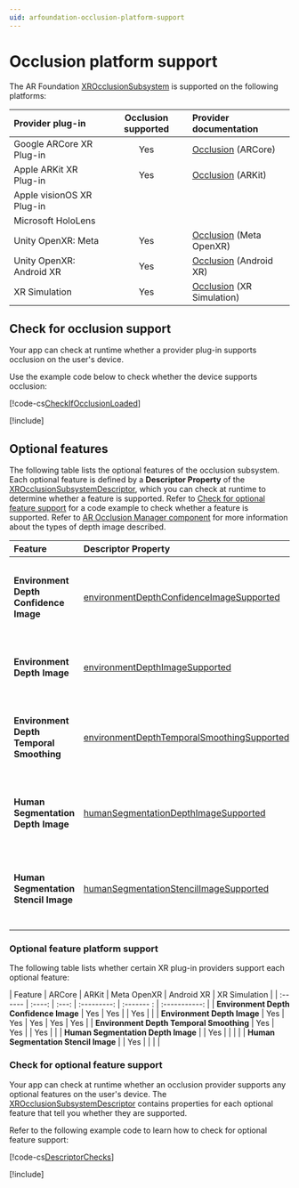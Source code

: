 ```yaml
---
uid: arfoundation-occlusion-platform-support
---
```

# Occlusion platform support

The AR Foundation [XROcclusionSubsystem](xref:UnityEngine.XR.ARSubsystems.XROcclusionSubsystem) is supported on the following platforms:

| Provider plug-in | Occlusion supported | Provider documentation |
| :--------------- | :---------: | :--------------------- |
| Google ARCore XR Plug-in | Yes | [Occlusion](xref:arcore-occlusion) (ARCore) |
| Apple ARKit XR Plug-in | Yes | [Occlusion](xref:arkit-occlusion) (ARKit) |
| Apple visionOS XR Plug-in | | |
| Microsoft HoloLens | | |
| Unity OpenXR: Meta | Yes | [Occlusion](xref:meta-openxr-occlusion) (Meta OpenXR) |
| Unity OpenXR: Android XR | Yes | [Occlusion](xref:androidxr-openxr-occlusion) (Android XR) |
| XR Simulation | Yes | [Occlusion](xref:arfoundation-simulation-occlusion) (XR Simulation) |

## Check for occlusion support

Your app can check at runtime whether a provider plug-in supports occlusion on the user's device.

Use the example code below to check whether the device supports occlusion:

[!code-cs[CheckIfOcclusionLoaded](../../../Tests/Runtime/CodeSamples/LoaderUtilitySamples.cs#CheckIfOcclusionLoaded)]

[!include[](../../snippets/initialization.md)]

## Optional features

The following table lists the optional features of the occlusion subsystem. Each optional feature is defined by a **Descriptor Property** of the [XROcclusionSubsystemDescriptor](xref:UnityEngine.XR.ARSubsystems.XROcclusionSubsystemDescriptor), which you can check at runtime to determine whether a feature is supported. Refer to [Check for optional feature support](#check-feature-support) for a code example to check whether a feature is supported. Refer to [AR Occlusion Manager component](xref:arfoundation-occlusion-manager) for more information about the types of depth image described.

| Feature | Descriptor Property | Description  |
| :------ | :---------- | :------------ |
| **Environment Depth Confidence Image** | [environmentDepthConfidenceImageSupported](xref:UnityEngine.XR.ARSubsystems.XROcclusionSubsystemDescriptor.environmentDepthConfidenceImageSupported) | Whether the subsystem supports environment depth confidence image. |
| **Environment Depth Image** | [environmentDepthImageSupported](xref:UnityEngine.XR.ARSubsystems.XROcclusionSubsystemDescriptor.environmentDepthImageSupported) | Whether the subsystem supports environment depth image. |
| **Environment Depth Temporal Smoothing** | [environmentDepthTemporalSmoothingSupported](xref:UnityEngine.XR.ARSubsystems.XROcclusionSubsystemDescriptor.environmentDepthTemporalSmoothingSupported) | Whether temporal smoothing of the environment image is supported. |
| **Human Segmentation Depth Image** | [humanSegmentationDepthImageSupported](xref:UnityEngine.XR.ARSubsystems.XROcclusionSubsystemDescriptor.humanSegmentationDepthImageSupported) | Whether a subsystem supports human segmentation depth image. |
| **Human Segmentation Stencil Image** | [humanSegmentationStencilImageSupported](xref:UnityEngine.XR.ARSubsystems.XROcclusionSubsystemDescriptor.humanSegmentationStencilImageSupported) | Whether a subsystem supports human segmentation stencil image. |

### Optional feature platform support

The following table lists whether certain XR plug-in providers support each optional feature:

| Feature | ARCore | ARKit | Meta OpenXR | Android XR | XR Simulation |
| :------ | :----: | :---: | :---------: | :------- : | :-----------: |
| **Environment Depth Confidence Image** | Yes | Yes | | Yes | |
| **Environment Depth Image** | Yes | Yes | Yes | Yes | Yes |
| **Environment Depth Temporal Smoothing** | Yes | Yes | | Yes | |
| **Human Segmentation Depth Image** | | Yes | | | |
| **Human Segmentation Stencil Image** | | Yes | | | |

<a id="check-feature-support"></a>

### Check for optional feature support

Your app can check at runtime whether an occlusion provider supports any optional features on the user's device. The [XROcclusionSubsystemDescriptor](xref:UnityEngine.XR.ARSubsystems.XROcclusionSubsystemDescriptor) contains properties for each optional feature that tell you whether they are supported.

Refer to the following example code to learn how to check for optional feature support:

[!code-cs[DescriptorChecks](../../../Tests/Runtime/CodeSamples/AROcclusionManagerSamples.cs#DescriptorChecks)]

[!include[](../../snippets/apple-arkit-trademark.md)]
